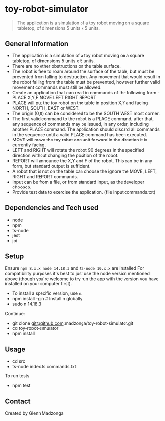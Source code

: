 # toy-robot-simulator

> The application is a simulation of a toy robot moving on a square tabletop, of dimensions 5 units x 5 units.


## General Information
- The application is a simulation of a toy robot moving on a square tabletop, of
dimensions 5 units x 5 units.
- There are no other obstructions on the table surface.
- The robot is free to roam around the surface of the table, but must be prevented
from falling to destruction. Any movement that would result in the robot falling from the table must
be prevented, however further valid movement commands must still be allowed.
- Create an application that can read in commands of the following form -
    PLACE X,Y,F
    MOVE
    LEFT
    RIGHT
    REPORT
- PLACE will put the toy robot on the table in position X,Y and facing NORTH,
SOUTH, EAST or WEST.
- The origin (0,0) can be considered to be the SOUTH WEST most corner.
- The first valid command to the robot is a PLACE command, after that, any
sequence of commands may be issued, in any order, including another PLACE command. The
application should discard all commands in the sequence until a valid PLACE command has
been executed.
- MOVE will move the toy robot one unit forward in the direction it is currently facing.
- LEFT and RIGHT will rotate the robot 90 degrees in the specified direction without
changing the position of the robot.
- REPORT will announce the X,Y and F of the robot. This can be in any form, but
standard output is sufficient.
- A robot that is not on the table can choose the ignore the MOVE, LEFT, RIGHT and
REPORT commands.
- Input can be from a file, or from standard input, as the developer chooses.
- Provide test data to exercise the application. (file input commands.txt)


## Dependencies and Tech used
- node
- npm
- ts-node
- jest
- joi


## Setup
Ensure `npm 8.x.x`, `node 14.18.3` and `ts-node 10.x.x` are installed
For compatibility purposes it's best to just use the node version mentioned above (though you're welcome to try run the app with the version you have installed on your computer first). 
- To install a specific version, use `n`.
- npm install -g n   # Install n globally
- sudo n 14.18.3

Continue: 
- git clone git@github.com:madzonga/toy-robot-simulator.git
- cd toy-robot-simulator
- npm install


## Usage
- cd src
- ts-node index.ts commands.txt

To run tests
- npm test

## Contact
Created by Glenn Madzonga
